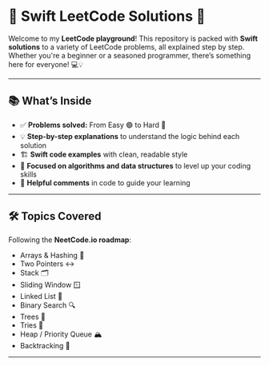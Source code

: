 # 🧩 Swift LeetCode Solutions 🚀

Welcome to my **LeetCode playground**! This repository is packed with **Swift solutions** to a variety of LeetCode problems, all explained step by step. Whether you're a beginner or a seasoned programmer, there’s something here for everyone! 💻💡

---

## 📚 What’s Inside

- ✅ **Problems solved:** From Easy 🟢 to Hard 🔴  
- 💡 **Step-by-step explanations** to understand the logic behind each solution  
- 🏗 **Swift code examples** with clean, readable style  
- 🎯 **Focused on algorithms and data structures** to level up your coding skills  
- 📝 **Helpful comments** in code to guide your learning

---

## 🛠 Topics Covered

Following the **NeetCode.io roadmap**:  

- Arrays & Hashing 🧮  
- Two Pointers ↔️  
- Stack 🗂  
- Sliding Window 🪟  
- Linked List 🔗  
- Binary Search 🔍  
- Trees 🌳  
- Tries 🌲  
- Heap / Priority Queue 🏔  
- Backtracking 🔄  

---
